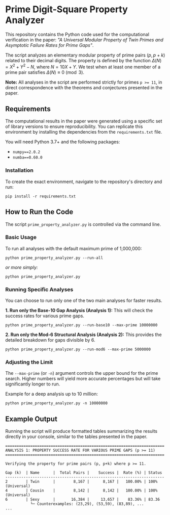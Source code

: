 # Prime Digit-Square Property Analyzer

This repository contains the Python code used for the computational verification in the paper: *"A Universal Modular Property of Twin Primes and Asymptotic Failure Rates for Prime Gaps"*.

The script analyzes an elementary modular property of prime pairs $(p, p+k)$ related to their decimal digits. The property is defined by the function $\Delta(N) = X^2 + Y^2 - N$, where $N = 10X + Y$. We test when at least one member of a prime pair satisfies $\Delta(N) \equiv 0 \pmod{3}$.

**Note:** All analyses in the script are performed strictly for primes `p >= 11`, in direct correspondence with the theorems and conjectures presented in the paper.

## Requirements

The computational results in the paper were generated using a specific set of library versions to ensure reproducibility. You can replicate this environment by installing the dependencies from the `requirements.txt` file.

You will need Python 3.7+ and the following packages:

- `numpy==2.0.2`
- `numba==0.60.0`

### Installation

To create the exact environment, navigate to the repository's directory and run:
```
pip install -r requirements.txt
```

## How to Run the Code

The script `prime_property_analyzer.py` is controlled via the command line.

### Basic Usage

To run all analyses with the default maximum prime of 1,000,000:
```
python prime_property_analyzer.py --run-all
```
*or more simply:*
```
python prime_property_analyzer.py
```

### Running Specific Analyses

You can choose to run only one of the two main analyses for faster results.

**1. Run only the Base-10 Gap Analysis (Analysis 1):**
This will check the success rates for various prime gaps.
```
python prime_property_analyzer.py --run-base10 --max-prime 10000000
```

**2. Run only the Mod-6 Structural Analysis (Analysis 2):**
This provides the detailed breakdown for gaps divisible by 6.
```
python prime_property_analyzer.py --run-mod6 --max-prime 5000000
```

### Adjusting the Limit

The `--max-prime` (or `-n`) argument controls the upper bound for the prime search. Higher numbers will yield more accurate percentages but will take significantly longer to run.

Example for a deep analysis up to 10 million:
```
python prime_property_analyzer.py -n 10000000
```

## Example Output

Running the script will produce formatted tables summarizing the results directly in your console, similar to the tables presented in the paper.

```
======================================================================
ANALYSIS 1: PROPERTY SUCCESS RATE FOR VARIOUS PRIME GAPS (p >= 11)
======================================================================

Verifying the property for prime pairs (p, p+k) where p >= 11.

Gap (k)  | Name      |  Total Pairs |    Success |  Rate (%) | Status
----------------------------------------------------------------------
2        | Twin      |        8,167 |      8,167 |   100.00% | 100% (Universal)
4        | Cousin    |        8,142 |      8,142 |   100.00% | 100% (Universal)
6        | Sexy      |       16,384 |     13,657 |    83.36% | 83.36
           └─ Counterexamples: (23,29), (53,59), (83,89), ...
...
```
```
